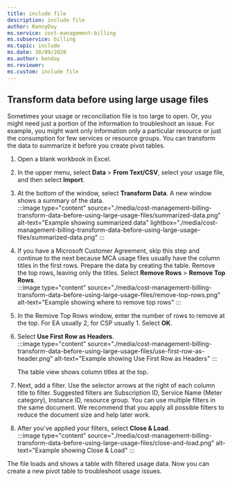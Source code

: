 ```yaml
---
title: include file
description: include file
author: KennyDay
ms.service: cost-management-billing
ms.subservice: billing
ms.topic: include
ms.date: 10/09/2020
ms.author: kenday
ms.reviewer: 
ms.custom: include file
---
```


## Transform data before using large usage files

Sometimes your usage or reconciliation file is too large to open. Or, you might need just a portion of the information to troubleshoot an issue. For example, you might want only information only a particular resource or just the consumption for few services or resource groups. You can transform the data to summarize it before you create pivot tables.

1. Open a blank workbook in Excel.
1. In the upper menu, select **Data** > **From Text/CSV**, select your usage file, and then select **Import**.
1. At the bottom of the window, select **Transform Data**. A new window shows a summary of the data.  
    :::image type="content" source="./media/cost-management-billing-transform-data-before-using-large-usage-files/summarized-data.png" alt-text="Example showing summarized data" lightbox="./media/cost-management-billing-transform-data-before-using-large-usage-files/summarized-data.png" :::
1. If you have a Microsoft Customer Agreement, skip this step and continue to the next because MCA usage files usually have the column titles in the first rows. Prepare the data by creating the table. Remove the top rows, leaving only the titles. Select **Remove Rows** > **Remove Top Rows**.  
     :::image type="content" source="./media/cost-management-billing-transform-data-before-using-large-usage-files/remove-top-rows.png" alt-text="Example showing where to remove top rows" :::
1. In the Remove Top Rows window, enter the number of rows to remove at the top. For EA usually 2, for CSP usually 1. Select **OK**.
1. Select **Use First Row as Headers**.  
    :::image type="content" source="./media/cost-management-billing-transform-data-before-using-large-usage-files/use-first-row-as-header.png" alt-text="Example showing Use First Row as Headers" :::
    
    The table view shows column titles at the top.
1. Next, add a filter. Use the selector arrows at the right of each column title to filter. Suggested filters are Subscription ID, Service Name (Meter category), Instance ID, resource group. You can use multiple filters in the same document. We recommend that you apply all possible filters to reduce the document size and help later work.
1. After you've applied your filters, select **Close & Load**.  
    :::image type="content" source="./media/cost-management-billing-transform-data-before-using-large-usage-files/close-and-load.png" alt-text="Example showing Close & Load" :::

The file loads and shows a table with filtered usage data. Now you can create a new pivot table to troubleshoot usage issues.